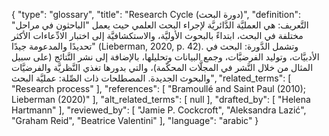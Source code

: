 {
    "type": "glossary",
    "title": "Research Cycle (دورة البحث)",
    "definition": "التَّعريف: هي العمليَّة الدَّائريَّة لإجراء البحث العلمي حيث يعمل \"الباحثون في مراحل مختلفة في البحث، ابتداءً بالبحوث الأوليَّة، والاستكشافيَّة إلى اختبار الادِّعاءات الأكثر تحديدًا والمدعومة جيدًا\" (Lieberman, 2020, p. 42). وتشمل الدَّورة: البحث في الأدبيَّات، وتوليد الفرضيَّات، وجمع البيانات وتحليلها، بالإضافة إلى نشر النَّتائج (على سبيل المثال من خلال النَّشر في المجلَّات المحكّمة)، والتي بدورها تغذي النَّظريَّة والفرضيَّات والبحوث الجديدة.  المصطلحات ذات الصِّلة: عمليَّة البحث",
    "related_terms": [
        "Research process"
    ],
    "references": [
        "Bramoullé and Saint Paul (2010); Lieberman (2020)"
    ],
    "alt_related_terms": [
        null
    ],
    "drafted_by": [
        "Helena Hartmann"
    ],
    "reviewed_by": [
        "Jamie P. Cockcroft",
        "Aleksandra Lazić",
        "Graham Reid",
        "Beatrice Valentini"
    ],
    "language": "arabic"
}